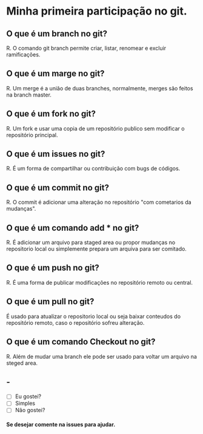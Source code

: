 # Minha primeira participação no git.

## O que é um branch no git?
R. O comando git branch permite criar, listar, renomear e excluir ramificações.

## O que é um marge no git?
R. Um merge é a união de duas branches, normalmente, merges são feitos na branch master.

## O que é um fork no git?
R. Um fork e usar uma copia de um repositório publico sem modificar o repositório principal.

## O que é um issues no git?
R. É um forma de compartilhar ou contribuição com bugs de códigos.

## O que é um commit no git?
R. O commit é adicionar uma alteração no repositório "com cometarios da mudanças". 
## O que é um comando add * no git?
R. É adicionar um arquivo para staged area ou propor mudanças no repositorio local ou simplemente prepara um arquiva para ser comitado.

## O que é um push no git?
R. É uma forma de publicar modificações no repositório remoto ou central.

## O que é um pull no git?
É usado para atualizar o repositorio local ou seja baixar conteudos do repositório remoto, caso o repositório sofreu alteração.

## O que é um comando Checkout no git?
R. Além de mudar uma branch ele pode ser usado para voltar um arquivo na steged area.

## -

- [ ] Eu gostei?
- [ ] Simples
- [ ] Não gostei?

#### Se desejar comente na issues para ajudar.

